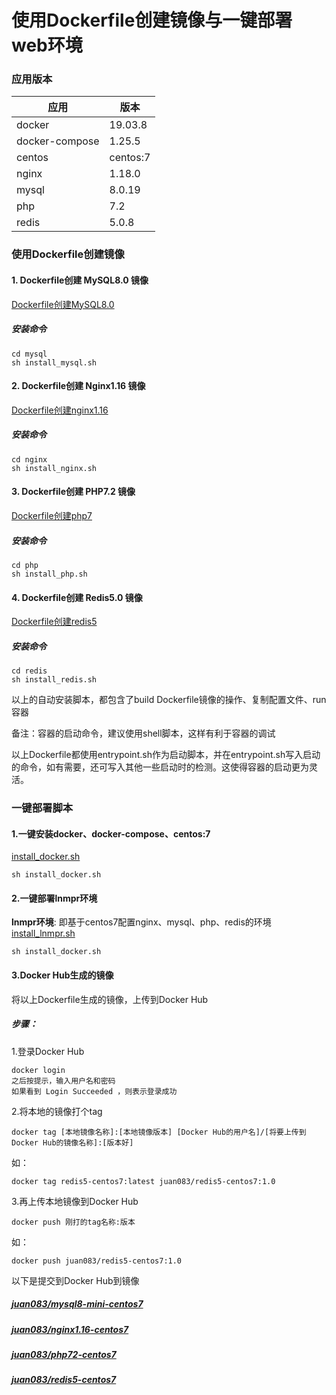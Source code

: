 使用Dockerfile创建镜像与一键部署web环境
====

### 应用版本
应用 | 版本  
-|-
docker | 19.03.8
docker-compose | 1.25.5
centos | centos:7
nginx | 1.18.0
mysql | 8.0.19
php | 7.2
redis | 5.0.8

### 使用Dockerfile创建镜像

#### 1. Dockerfile创建 MySQL8.0 镜像
[Dockerfile创建MySQL8.0](./Dockerfile创建MySQL8.0.md)
##### 安装命令
```
cd mysql
sh install_mysql.sh
```

#### 2. Dockerfile创建 Nginx1.16 镜像
[Dockerfile创建nginx1.16](./Dockerfile创建nginx1.16.md)
##### 安装命令
```
cd nginx
sh install_nginx.sh
```

#### 3. Dockerfile创建 PHP7.2 镜像
[Dockerfile创建php7](./Dockerfile创建php7.md)
##### 安装命令
```
cd php
sh install_php.sh
```

#### 4. Dockerfile创建 Redis5.0 镜像
[Dockerfile创建redis5](./Dockerfile创建redis5.md)
##### 安装命令
```
cd redis
sh install_redis.sh
```

以上的自动安装脚本，都包含了build Dockerfile镜像的操作、复制配置文件、run 容器

备注：容器的启动命令，建议使用shell脚本，这样有利于容器的调试

以上Dockerfile都使用entrypoint.sh作为启动脚本，并在entrypoint.sh写入启动的命令，如有需要，还可写入其他一些启动时的检测。这使得容器的启动更为灵活。

### 一键部署脚本

#### 1.一键安装docker、docker-compose、centos:7
[install_docker.sh](./install_docker.sh)
```
sh install_docker.sh
```

#### 2.一键部署lnmpr环境
**lnmpr环境**: 即基于centos7配置nginx、mysql、php、redis的环境
[install_lnmpr.sh](./install_lnmpr.sh)
```
sh install_docker.sh
```

#### 3.Docker Hub生成的镜像
将以上Dockerfile生成的镜像，上传到Docker Hub

##### 步骤：
1.登录Docker Hub
```
docker login
之后按提示，输入用户名和密码
如果看到 Login Succeeded ，则表示登录成功
```

2.将本地的镜像打个tag
```
docker tag [本地镜像名称]:[本地镜像版本] [Docker Hub的用户名]/[将要上传到Docker Hub的镜像名称]:[版本好]
```
如：
```
docker tag redis5-centos7:latest juan083/redis5-centos7:1.0
```

3.再上传本地镜像到Docker Hub
```
docker push 刚打的tag名称:版本
```
如：
```
docker push juan083/redis5-centos7:1.0
```

以下是提交到Docker Hub到镜像
##### [juan083/mysql8-mini-centos7](https://hub.docker.com/repository/docker/juan083/mysql8-mini-centos7)
##### [juan083/nginx1.16-centos7](https://hub.docker.com/repository/docker/juan083/nginx1.16-centos7)
##### [juan083/php72-centos7](https://hub.docker.com/repository/docker/juan083/php72-centos7)
##### [juan083/redis5-centos7](https://hub.docker.com/repository/docker/juan083/redis5-centos7)
